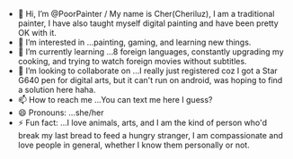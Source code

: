 - 👋 Hi, I’m @PoorPainter / My name is Cher(Cheriluz), I am a traditional painter, I have also taught myself digital painting and have been pretty OK with it.
- 👀 I’m interested in ...painting, gaming, and learning new things.
- 🌱 I’m currently learning ...8 foreign languages, constantly upgrading my cooking, and trying to watch foreign movies without subtitles.
- 💞️ I’m looking to collaborate on ...I really just registered coz I got a Star G640 pen for digital arts, but it can't run on android, was hoping to find a solution here haha.
- 📫 How to reach me ...You can text me here I guess?
- 😄 Pronouns: ...she/her
- ⚡ Fun fact: ...I love animals, arts, and I am the kind of person who'd break my last bread to feed a hungry stranger, I am compassionate and love people in general, whether I know them personally or not.

<!---
PoorPainter/PoorPainter is a ✨ special ✨ repository because its `README.md` (this file) appears on your GitHub profile.
You can click the Preview link to take a look at your changes.
--->
